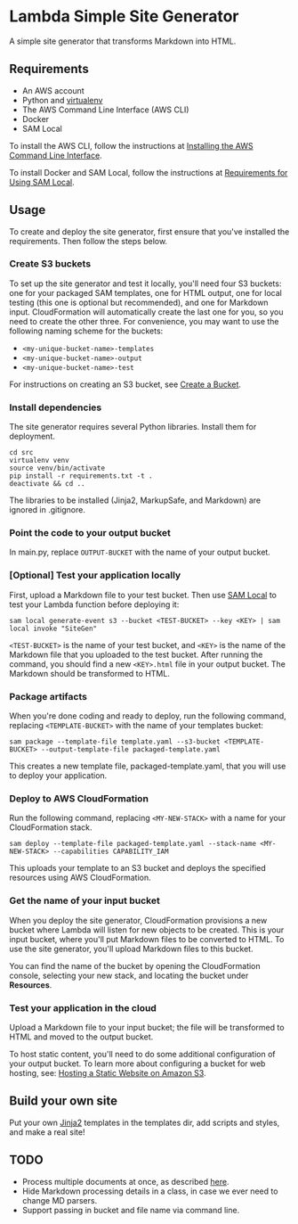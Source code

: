 # Lambda Simple Site Generator #

A simple site generator that transforms Markdown into HTML.

## Requirements ##

* An AWS account
* Python and [virtualenv](https://virtualenv.pypa.io/en/stable/)
* The AWS Command Line Interface (AWS CLI)
* Docker
* SAM Local

To install the AWS CLI, follow the instructions at [Installing the AWS Command Line Interface](http://docs.aws.amazon.com/cli/latest/userguide/installing.html).

To install Docker and SAM Local, follow the instructions at [Requirements for Using SAM Local](http://docs.aws.amazon.com/lambda/latest/dg/test-sam-local.html#sam-cli-requirements).

## Usage ##

To create and deploy the site generator, first ensure that you've installed the requirements. Then follow the steps below.

### Create S3 buckets ###

To set up the site generator and test it locally, you'll need four S3 buckets: one for your packaged SAM templates, one for HTML output, one for local testing (this one is optional but recommended), and one for Markdown input. CloudFormation will automatically create the last one for you, so you need to create the other three. For convenience, you may want to use the following naming scheme for the buckets:

* `<my-unique-bucket-name>-templates`
* `<my-unique-bucket-name>-output`
* `<my-unique-bucket-name>-test`

For instructions on creating an S3 bucket, see [Create a Bucket](http://docs.aws.amazon.com/AmazonS3/latest/gsg/CreatingABucket.html).

### Install dependencies ###

The site generator requires several Python libraries. Install them for deployment.

    cd src
    virtualenv venv
    source venv/bin/activate
    pip install -r requirements.txt -t .
    deactivate && cd ..

The libraries to be installed (Jinja2, MarkupSafe, and Markdown) are ignored in .gitignore.

### Point the code to your output bucket ###

In main.py, replace `OUTPUT-BUCKET` with the name of your output bucket.

### [Optional] Test your application locally ###

First, upload a Markdown file to your test bucket. Then use [SAM Local](https://github.com/awslabs/aws-sam-local) to test your Lambda function before deploying it:

    sam local generate-event s3 --bucket <TEST-BUCKET> --key <KEY> | sam local invoke "SiteGen"

`<TEST-BUCKET>` is the name of your test bucket, and `<KEY>` is the name of the Markdown file that you uploaded to the test bucket. After running the command, you should find a new `<KEY>.html` file in your output bucket. The Markdown should be transformed to HTML.

### Package artifacts ###

When you're done coding and ready to deploy, run the following command, replacing `<TEMPLATE-BUCKET>` with the name of your templates bucket:

    sam package --template-file template.yaml --s3-bucket <TEMPLATE-BUCKET> --output-template-file packaged-template.yaml

This creates a new template file, packaged-template.yaml, that you will use to deploy your application.

### Deploy to AWS CloudFormation ###

Run the following command, replacing `<MY-NEW-STACK>` with a name for your CloudFormation stack.

    sam deploy --template-file packaged-template.yaml --stack-name <MY-NEW-STACK> --capabilities CAPABILITY_IAM

This uploads your template to an S3 bucket and deploys the specified resources using AWS CloudFormation.

### Get the name of your input bucket ###

When you deploy the site generator, CloudFormation provisions a new bucket where Lambda will listen for new objects to be created. This is your input bucket, where you'll put Markdown files to be converted to HTML. To use the site generator, you'll upload Markdown files to this bucket.

You can find the name of the bucket by opening the CloudFormation console, selecting your new stack, and locating the bucket under **Resources**.

### Test your application in the cloud ###

Upload a Markdown file to your input bucket; the file will be transformed to HTML and moved to the output bucket.

To host static content, you'll need to do some additional configuration of your output bucket. To learn more about configuring a bucket for web hosting, see: [Hosting a Static Website on Amazon S3](http://docs.aws.amazon.com/AmazonS3/latest/dev/WebsiteHosting.html).

## Build your own site ##

Put your own [Jinja2](jinja.pocoo.org/docs/2.10/) templates in the templates dir, add scripts and styles, and make a real site!

## TODO ##
* Process multiple documents at once, as described [here](https://pythonhosted.org/Markdown/reference.html#the-details).
* Hide Markdown processing details in a class, in case we ever need to change MD parsers.
* Support passing in bucket and file name via command line.
